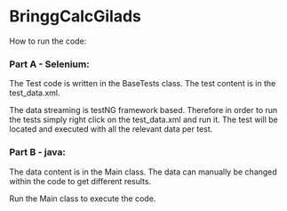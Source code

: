 # BringgCalcGilads

How to run the code:

### Part A - Selenium:

The Test code is written in the BaseTests class. The test content is in the test_data.xml.

The data streaming is testNG framework based. Therefore in order to run the tests simply right click on the test_data.xml and run it.
The test will be located and executed with all the relevant data per test.

### Part B - java:

The data content is in the Main class. The data can manually be changed within the code to get different results.

Run the Main class to execute the code.




